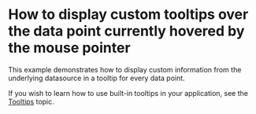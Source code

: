 # How to display custom tooltips over the data point currently hovered by the mouse pointer


<p>This example demonstrates how to display custom information from the underlying datasource in a tooltip for every data point.</p><p>If you wish to learn how to use built-in tooltips in your application, see the <a href="http://help.devexpress.com/#WPF/CustomDocument11975"><u>Tooltips</u></a> topic. </p>

<br/>


